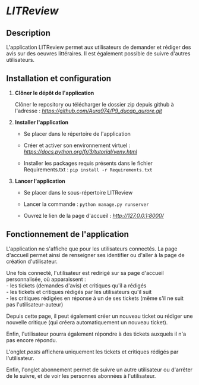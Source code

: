 # ***LITReview***

## Description

L'application LITReview permet aux utilisateurs de demander et rédiger des avis sur des oeuvres littéraires. Il est également possible de suivre d'autres utilisateurs.

## Installation et configuration

1. **Clôner le dépôt de l'application**

    Clôner le repository ou télécharger le dossier zip depuis github à l'adresse : *<https://github.com/Aura974/P9_ducap_aurore.git>*

2. **Installer l'application**

    * Se placer dans le répertoire de l'application

    * Créer et activer son environnement virtuel :
        *<https://docs.python.org/fr/3/tutorial/venv.html>*

    * Installer les packages requis présents dans le fichier Requirements.txt : `pip install -r Requirements.txt`

3. **Lancer l'application**

    * Se placer dans le sous-répertoire LITReview

    * Lancer la commande : `python manage.py runserver`

    * Ouvrez le lien de la page d'accueil : *<http://127.0.0.1:8000/>*

## Fonctionnement de l'application

L'application ne s'affiche que pour les utilisateurs connectés. La page d'accueil permet ainsi de renseigner ses identifier ou d'aller à la page de création d'utilisateur.

Une fois connecté, l'utilisateur est redirigé sur sa page d'accueil personnalisée, où apparaissent :  
    - les tickets (demandes d'avis) et critiques qu'il a rédigés  
    - les tickets et critiques rédigés par les utilisateurs qu'il suit  
    - les critiques rédigées en réponse à un de ses tickets (même s'il ne suit pas l'utilisateur-auteur)

Depuis cette page, il peut également créer un nouveau ticket ou rédiger une nouvelle critique (qui créera automatiquement un nouveau ticket).

Enfin, l'utilisateur pourra également répondre à des tickets auxquels il n'a pas encore répondu.

L'onglet *posts* affichera uniquement les tickets et critiques rédigés par l'utilisateur.

Enfin, l'onglet abonnement permet de suivre un autre utilisateur ou d'arrêter de le suivre, et de voir les personnes abonnées à l'utilisateur.
